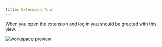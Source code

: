 ```yaml
---
title: Extension Tour
---
```


When you open the extension and log in you should be greeted with this view.

![workspace preview](/cloud-assets/workspace-preview.png)
